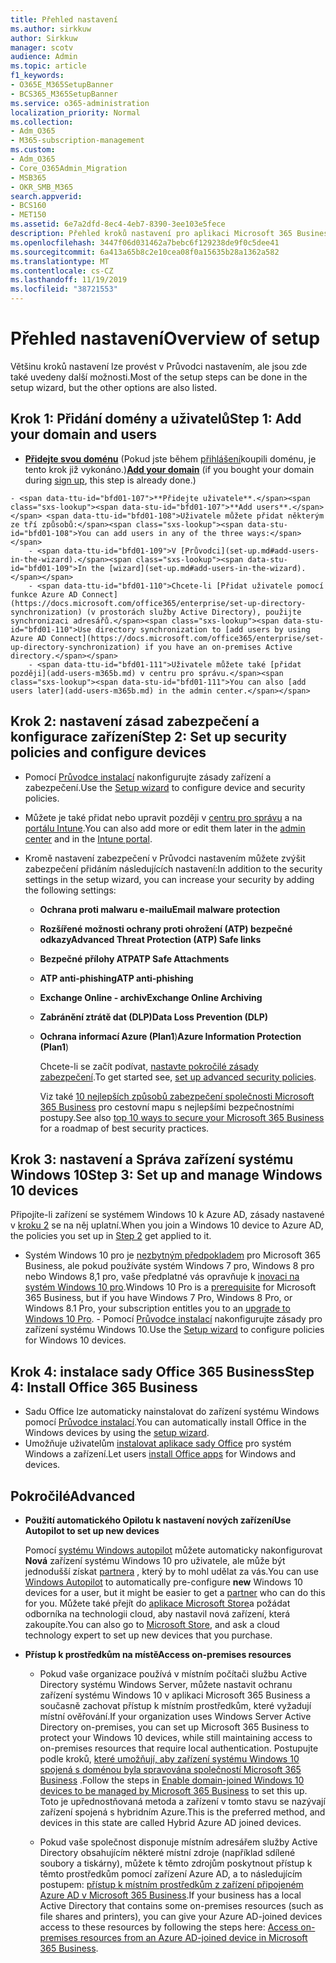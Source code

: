 ```yaml
---
title: Přehled nastavení
ms.author: sirkkuw
author: Sirkkuw
manager: scotv
audience: Admin
ms.topic: article
f1_keywords:
- O365E_M365SetupBanner
- BCS365_M365SetupBanner
ms.service: o365-administration
localization_priority: Normal
ms.collection:
- Adm_O365
- M365-subscription-management
ms.custom:
- Adm_O365
- Core_O365Admin_Migration
- MSB365
- OKR_SMB_M365
search.appverid:
- BCS160
- MET150
ms.assetid: 6e7a2dfd-8ec4-4eb7-8390-3ee103e5fece
description: Přehled kroků nastavení pro aplikaci Microsoft 365 Business.
ms.openlocfilehash: 3447f06d031462a7bebc6f129238de9f0c5dee41
ms.sourcegitcommit: 6a413a65b8c2e10cea08f0a15635b28a1362a582
ms.translationtype: MT
ms.contentlocale: cs-CZ
ms.lasthandoff: 11/19/2019
ms.locfileid: "38721553"
---
```

# <a name="overview-of-setup"></a><span data-ttu-id="bfd01-103">Přehled nastavení</span><span class="sxs-lookup"><span data-stu-id="bfd01-103">Overview of setup</span></span>

<span data-ttu-id="bfd01-104">Většinu kroků nastavení lze provést v Průvodci nastavením, ale jsou zde také uvedeny další možnosti.</span><span class="sxs-lookup"><span data-stu-id="bfd01-104">Most of the setup steps can be done in the setup wizard, but the other options are also listed.</span></span>

## <a name="step-1-add-your-domain-and-users"></a><span data-ttu-id="bfd01-105">Krok 1: Přidání domény a uživatelů</span><span class="sxs-lookup"><span data-stu-id="bfd01-105">Step 1: Add your domain and users</span></span>

   - <span data-ttu-id="bfd01-106">**[Přidejte svou doménu](set-up.md#add-your-domain-to-personalize-sign-in)** (Pokud jste během [přihlášení](sign-up.md)koupili doménu, je tento krok již vykonáno.)</span><span class="sxs-lookup"><span data-stu-id="bfd01-106">**[Add your domain](set-up.md#add-your-domain-to-personalize-sign-in)** (if you bought your domain during [sign up](sign-up.md), this step is already done.)</span></span>

    - <span data-ttu-id="bfd01-107">**Přidejte uživatele**.</span><span class="sxs-lookup"><span data-stu-id="bfd01-107">**Add users**.</span></span> <span data-ttu-id="bfd01-108">Uživatele můžete přidat některým ze tří způsobů:</span><span class="sxs-lookup"><span data-stu-id="bfd01-108">You can add users in any of the three ways:</span></span>
        - <span data-ttu-id="bfd01-109">V [Průvodci](set-up.md#add-users-in-the-wizard).</span><span class="sxs-lookup"><span data-stu-id="bfd01-109">In the [wizard](set-up.md#add-users-in-the-wizard).</span></span>
        - <span data-ttu-id="bfd01-110">Chcete-li [Přidat uživatele pomocí funkce Azure AD Connect](https://docs.microsoft.com/office365/enterprise/set-up-directory-synchronization) (v prostorách služby Active Directory), použijte synchronizaci adresářů.</span><span class="sxs-lookup"><span data-stu-id="bfd01-110">Use directory synchronization to [add users by using Azure AD Connect](https://docs.microsoft.com/office365/enterprise/set-up-directory-synchronization) if you have an on-premises Active directory.</span></span>
        - <span data-ttu-id="bfd01-111">Uživatele můžete také [přidat později](add-users-m365b.md) v centru pro správu.</span><span class="sxs-lookup"><span data-stu-id="bfd01-111">You can also [add users later](add-users-m365b.md) in the admin center.</span></span>
## <a name="step-2-set-up-security-policies-and-configure-devices"></a><span data-ttu-id="bfd01-112">Krok 2: nastavení zásad zabezpečení a konfigurace zařízení</span><span class="sxs-lookup"><span data-stu-id="bfd01-112">Step 2: Set up security policies and configure devices</span></span> 

  - <span data-ttu-id="bfd01-113">Pomocí [Průvodce instalací](set-up.md#protect-data-and-devices) nakonfigurujte zásady zařízení a zabezpečení.</span><span class="sxs-lookup"><span data-stu-id="bfd01-113">Use the [Setup wizard](set-up.md#protect-data-and-devices) to configure device and security policies.</span></span> 
  - <span data-ttu-id="bfd01-114">Můžete je také přidat nebo upravit později v [centru pro správu](view-policies-and-devices.md) a na [portálu Intune](https://docs.microsoft.com/intune/tutorial-walkthrough-intune-portal).</span><span class="sxs-lookup"><span data-stu-id="bfd01-114">You can also add more or edit them later in the [admin center](view-policies-and-devices.md) and in the [Intune portal](https://docs.microsoft.com/intune/tutorial-walkthrough-intune-portal).</span></span>
  - <span data-ttu-id="bfd01-115">Kromě nastavení zabezpečení v Průvodci nastavením můžete zvýšit zabezpečení přidáním následujících nastavení:</span><span class="sxs-lookup"><span data-stu-id="bfd01-115">In addition to the security settings in the setup wizard, you can increase your security by adding the following settings:</span></span>

      - <span data-ttu-id="bfd01-116">**Ochrana proti malwaru e-mailu**</span><span class="sxs-lookup"><span data-stu-id="bfd01-116">**Email malware protection**</span></span>
      - <span data-ttu-id="bfd01-117">**Rozšířené možnosti ochrany proti ohrožení (ATP) bezpečné odkazy**</span><span class="sxs-lookup"><span data-stu-id="bfd01-117">**Advanced Threat Protection (ATP) Safe links**</span></span>
      - <span data-ttu-id="bfd01-118">**Bezpečné přílohy ATP**</span><span class="sxs-lookup"><span data-stu-id="bfd01-118">**ATP Safe Attachments**</span></span>
      - <span data-ttu-id="bfd01-119">**ATP anti-phishing**</span><span class="sxs-lookup"><span data-stu-id="bfd01-119">**ATP anti-phishing**</span></span>
      - <span data-ttu-id="bfd01-120">**Exchange Online - archiv**</span><span class="sxs-lookup"><span data-stu-id="bfd01-120">**Exchange Online Archiving**</span></span>
      - <span data-ttu-id="bfd01-121">**Zabránění ztrátě dat (DLP)**</span><span class="sxs-lookup"><span data-stu-id="bfd01-121">**Data Loss Prevention (DLP)**</span></span>
      - <span data-ttu-id="bfd01-122">**Ochrana informací Azure (Plan1**)</span><span class="sxs-lookup"><span data-stu-id="bfd01-122">**Azure Information Protection (Plan1**)</span></span>

          <span data-ttu-id="bfd01-123">Chcete-li se začít podívat, [nastavte pokročilé zásady zabezpečení](set-up-advanced-security.md).</span><span class="sxs-lookup"><span data-stu-id="bfd01-123">To get started see, [set up advanced security policies](set-up-advanced-security.md).</span></span>

        <span data-ttu-id="bfd01-124">Viz také [10 nejlepších způsobů zabezpečení společnosti Microsoft 365 Business](https://docs.microsoft.com/office365/admin/security-and-compliance/secure-your-business-data) pro cestovní mapu s nejlepšími bezpečnostními postupy.</span><span class="sxs-lookup"><span data-stu-id="bfd01-124">See also [top 10 ways to secure your Microsoft 365 Business](https://docs.microsoft.com/office365/admin/security-and-compliance/secure-your-business-data) for a roadmap of best security practices.</span></span>

## <a name="step-3-set-up-and-manage-windows-10-devices"></a><span data-ttu-id="bfd01-125">Krok 3: nastavení a Správa zařízení systému Windows 10</span><span class="sxs-lookup"><span data-stu-id="bfd01-125">Step 3: Set up and manage Windows 10 devices</span></span>

   <span data-ttu-id="bfd01-126">Připojíte-li zařízení se systémem Windows 10 k Azure AD, zásady nastavené v [kroku 2](#step-2-set-up-security-policies-and-configure-devices) se na něj uplatní.</span><span class="sxs-lookup"><span data-stu-id="bfd01-126">When you join a Windows 10 device to Azure AD, the policies you set up in [Step 2](#step-2-set-up-security-policies-and-configure-devices) get applied to it.</span></span>

   - <span data-ttu-id="bfd01-127">Systém Windows 10 pro je [nezbytným předpokladem](pre-requisites-for-data-protection.md) pro Microsoft 365 Business, ale pokud používáte systém Windows 7 pro, Windows 8 pro nebo Windows 8,1 pro, vaše předplatné vás opravňuje k [inovaci na systém Windows 10 pro](https://docs.microsoft.com/microsoft-365/business/upgrade-to-windows-pro-creators-update).</span><span class="sxs-lookup"><span data-stu-id="bfd01-127">Windows 10 Pro is a [prerequisite](pre-requisites-for-data-protection.md) for Microsoft 365 Business, but if you have Windows 7 Pro, Windows 8 Pro, or Windows 8.1 Pro, your subscription entitles you to an [upgrade to  Windows 10 Pro](https://docs.microsoft.com/microsoft-365/business/upgrade-to-windows-pro-creators-update).</span></span>
    - <span data-ttu-id="bfd01-128">Pomocí [Průvodce instalací](set-up.md#protect-data-and-devices) nakonfigurujte zásady pro zařízení systému Windows 10.</span><span class="sxs-lookup"><span data-stu-id="bfd01-128">Use the [Setup wizard](set-up.md#protect-data-and-devices) to configure policies for Windows 10 devices.</span></span>

## <a name="step-4-install-office-365-business"></a><span data-ttu-id="bfd01-129">Krok 4: instalace sady Office 365 Business</span><span class="sxs-lookup"><span data-stu-id="bfd01-129">Step 4: Install Office 365 Business</span></span>
- <span data-ttu-id="bfd01-130">Sadu Office lze automaticky nainstalovat do zařízení systému Windows pomocí [Průvodce instalací](set-up.md#deploy-office-365-client-apps).</span><span class="sxs-lookup"><span data-stu-id="bfd01-130">You can automatically install Office in the Windows devices by using the [setup wizard](set-up.md#deploy-office-365-client-apps).</span></span>
- <span data-ttu-id="bfd01-131">Umožňuje uživatelům [instalovat aplikace sady Office](https://docs.microsoft.com/office365/admin/setup/install-applications) pro systém Windows a zařízení.</span><span class="sxs-lookup"><span data-stu-id="bfd01-131">Let users [install Office apps](https://docs.microsoft.com/office365/admin/setup/install-applications) for Windows and devices.</span></span>
     
## <a name="advanced"></a><span data-ttu-id="bfd01-132">Pokročilé</span><span class="sxs-lookup"><span data-stu-id="bfd01-132">Advanced</span></span>
- <span data-ttu-id="bfd01-133">**Použití automatického Opilotu k nastavení nových zařízení**</span><span class="sxs-lookup"><span data-stu-id="bfd01-133">**Use Autopilot to set up new devices**</span></span>
            
     <span data-ttu-id="bfd01-134">Pomocí [systému Windows autopilot](add-autopilot-devices-and-profile.md) můžete automaticky nakonfigurovat **Nová** zařízení systému Windows 10 pro uživatele, ale může být jednodušší získat [partnera](https://www.microsoft.com/solution-providers/search) , který by to mohl udělat za vás.</span><span class="sxs-lookup"><span data-stu-id="bfd01-134">You can use [Windows Autopilot](add-autopilot-devices-and-profile.md) to automatically pre-configure **new** Windows 10 devices for a user, but it might be easier to get a [partner](https://www.microsoft.com/solution-providers/search) who can do this for you.</span></span> <span data-ttu-id="bfd01-135">Můžete také přejít do [aplikace Microsoft Store](https://go.microsoft.com/fwlink/?linkid=874598)a požádat odborníka na technologii cloud, aby nastavil nová zařízení, která zakoupíte.</span><span class="sxs-lookup"><span data-stu-id="bfd01-135">You can also go to [Microsoft Store](https://go.microsoft.com/fwlink/?linkid=874598), and ask a cloud technology expert to set up new devices that you purchase.</span></span>

- <span data-ttu-id="bfd01-136">**Přístup k prostředkům na místě**</span><span class="sxs-lookup"><span data-stu-id="bfd01-136">**Access on-premises resources**</span></span>

     - <span data-ttu-id="bfd01-137">Pokud vaše organizace používá v místním počítači službu Active Directory systému Windows Server, můžete nastavit ochranu zařízení systému Windows 10 v aplikaci Microsoft 365 Business a současně zachovat přístup k místním prostředkům, které vyžadují místní ověřování.</span><span class="sxs-lookup"><span data-stu-id="bfd01-137">If your organization uses Windows Server Active Directory on-premises, you can set up Microsoft 365 Business to protect your Windows 10 devices, while still maintaining access to on-premises resources that require local authentication.</span></span> <span data-ttu-id="bfd01-138">Postupujte podle kroků, [které umožňují, aby zařízení systému Windows 10 spojená s doménou byla spravována společností Microsoft 365 Business](manage-windows-devices.md) .</span><span class="sxs-lookup"><span data-stu-id="bfd01-138">Follow the steps in [Enable domain-joined Windows 10 devices to be managed by Microsoft 365 Business](manage-windows-devices.md) to set this up.</span></span> <span data-ttu-id="bfd01-139">Toto je upřednostňovaná metoda a zařízení v tomto stavu se nazývají zařízení spojená s hybridním Azure.</span><span class="sxs-lookup"><span data-stu-id="bfd01-139">This is the preferred method, and devices in this state are called Hybrid Azure AD joined devices.</span></span>

    - <span data-ttu-id="bfd01-140">Pokud vaše společnost disponuje místním adresářem služby Active Directory obsahujícím některé místní zdroje (například sdílené soubory a tiskárny), můžete k těmto zdrojům poskytnout přístup k těmto prostředkům pomocí zařízení Azure AD, a to následujícím postupem: [přístup k místním prostředkům z zařízení připojeném Azure AD v Microsoft 365 Business](access-resources.md).</span><span class="sxs-lookup"><span data-stu-id="bfd01-140">If your business has a local Active Directory that contains some on-premises resources (such as file shares and printers), you can give your Azure AD-joined devices access to these resources by following the steps here: [Access on-premises resources from an Azure AD-joined device in Microsoft 365 Business](access-resources.md).</span></span>

  